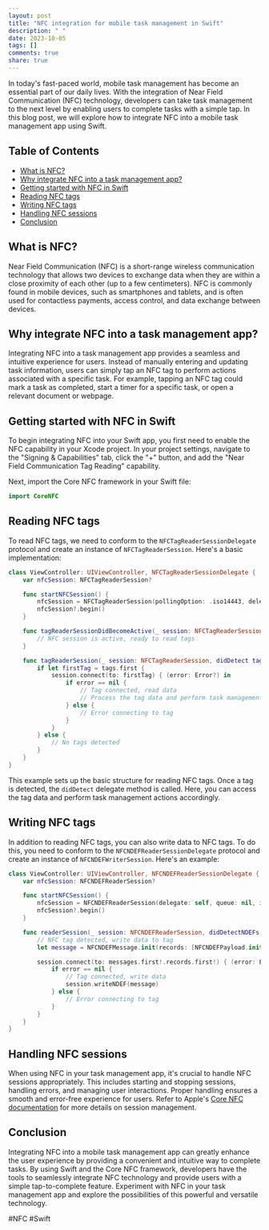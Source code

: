 ```yaml
---
layout: post
title: "NFC integration for mobile task management in Swift"
description: " "
date: 2023-10-05
tags: []
comments: true
share: true
---
```


In today's fast-paced world, mobile task management has become an essential part of our daily lives. With the integration of Near Field Communication (NFC) technology, developers can take task management to the next level by enabling users to complete tasks with a simple tap. In this blog post, we will explore how to integrate NFC into a mobile task management app using Swift.

## Table of Contents
- [What is NFC?](#what-is-nfc)
- [Why integrate NFC into a task management app?](#why-integrate-nfc-into-a-task-management-app)
- [Getting started with NFC in Swift](#getting-started-with-nfc-in-swift)
- [Reading NFC tags](#reading-nfc-tags)
- [Writing NFC tags](#writing-nfc-tags)
- [Handling NFC sessions](#handling-nfc-sessions)
- [Conclusion](#conclusion)

## What is NFC?
Near Field Communication (NFC) is a short-range wireless communication technology that allows two devices to exchange data when they are within a close proximity of each other (up to a few centimeters). NFC is commonly found in mobile devices, such as smartphones and tablets, and is often used for contactless payments, access control, and data exchange between devices.

## Why integrate NFC into a task management app?
Integrating NFC into a task management app provides a seamless and intuitive experience for users. Instead of manually entering and updating task information, users can simply tap an NFC tag to perform actions associated with a specific task. For example, tapping an NFC tag could mark a task as completed, start a timer for a specific task, or open a relevant document or webpage.

## Getting started with NFC in Swift
To begin integrating NFC into your Swift app, you first need to enable the NFC capability in your Xcode project. In your project settings, navigate to the "Signing & Capabilities" tab, click the "+" button, and add the "Near Field Communication Tag Reading" capability.

Next, import the Core NFC framework in your Swift file:
```swift
import CoreNFC
```

## Reading NFC tags
To read NFC tags, we need to conform to the `NFCTagReaderSessionDelegate` protocol and create an instance of `NFCTagReaderSession`. Here's a basic implementation:

```swift
class ViewController: UIViewController, NFCTagReaderSessionDelegate {
    var nfcSession: NFCTagReaderSession?

    func startNFCSession() {
        nfcSession = NFCTagReaderSession(pollingOption: .iso14443, delegate: self)
        nfcSession?.begin()
    }

    func tagReaderSessionDidBecomeActive(_ session: NFCTagReaderSession) {
        // NFC session is active, ready to read tags
    }

    func tagReaderSession(_ session: NFCTagReaderSession, didDetect tags: [NFCTag]) {
        if let firstTag = tags.first {
            session.connect(to: firstTag) { (error: Error?) in
                if error == nil {
                    // Tag connected, read data
                    // Process the tag data and perform task management actions
                } else {
                    // Error connecting to tag
                }
            }
        } else {
            // No tags detected
        }
    }
}
```

This example sets up the basic structure for reading NFC tags. Once a tag is detected, the `didDetect` delegate method is called. Here, you can access the tag data and perform task management actions accordingly.

## Writing NFC tags

In addition to reading NFC tags, you can also write data to NFC tags. To do this, you need to conform to the `NFCNDEFReaderSessionDelegate` protocol and create an instance of `NFCNDEFWriterSession`. Here's an example:

```swift
class ViewController: UIViewController, NFCNDEFReaderSessionDelegate {
    var nfcSession: NFCNDEFReaderSession?

    func startNFCSession() {
        nfcSession = NFCNDEFReaderSession(delegate: self, queue: nil, invalidateAfterFirstRead: false)
        nfcSession?.begin()
    }

    func readerSession(_ session: NFCNDEFReaderSession, didDetectNDEFs messages: [NFCNDEFMessage]) {
        // NFC tag detected, write data to tag
        let message = NFCNDEFMessage.init(records: [NFCNDEFPayload.init(format: .wellKnown, type: "T".data(using: .utf8)!, identifier: "id".data(using: .utf8)!, payload: "Hello World".data(using: .utf8)!)])

        session.connect(to: messages.first!.records.first!) { (error: Error?) in
            if error == nil {
                // Tag connected, write data
                session.writeNDEF(message)
            } else {
                // Error connecting to tag
            }
        }
    }
}
```

## Handling NFC sessions
When using NFC in your task management app, it's crucial to handle NFC sessions appropriately. This includes starting and stopping sessions, handling errors, and managing user interactions. Proper handling ensures a smooth and error-free experience for users. Refer to Apple's [Core NFC documentation](https://developer.apple.com/documentation/corenfc) for more details on session management.

## Conclusion
Integrating NFC into a mobile task management app can greatly enhance the user experience by providing a convenient and intuitive way to complete tasks. By using Swift and the Core NFC framework, developers have the tools to seamlessly integrate NFC technology and provide users with a simple tap-to-complete feature. Experiment with NFC in your task management app and explore the possibilities of this powerful and versatile technology.

\#NFC #Swift